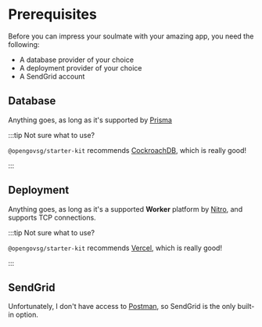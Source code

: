 # Prerequisites

Before you can impress your soulmate with your amazing app, you need the following:

* A database provider of your choice
* A deployment provider of your choice
* A SendGrid account

## Database

Anything goes, as long as it's supported by [Prisma](https://www.prisma.io/docs/reference/database-reference/database-features)

:::tip Not sure what to use?

`@opengovsg/starter-kit` recommends [CockroachDB](https://start.open.gov.sg/docs/getting-started/prerequisites#cockroachdb), which is really good!

:::

## Deployment

Anything goes, as long as it's a supported **Worker** platform by [Nitro](https://nitro.unjs.io/deploy/workers), and supports TCP connections.

:::tip Not sure what to use?

`@opengovsg/starter-kit` recommends [Vercel](https://start.open.gov.sg/docs/getting-started/prerequisites#vercel), which is really good!

:::

## SendGrid

Unfortunately, I don't have access to [Postman](https://start.open.gov.sg/docs/getting-started/prerequisites#postman-api), so SendGrid is the only built-in option.
